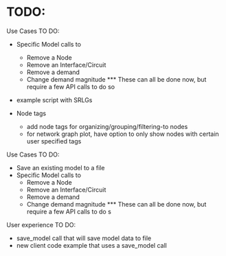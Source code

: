 TODO:
=====
Use Cases TO DO:
- Specific Model calls to
    - Remove a Node
    - Remove an Interface/Circuit
    - Remove a demand
    - Change demand magnitude
    *** These can all be done now, but require a few API calls to do so

- example script with SRLGs
- Node tags
    - add node tags for organizing/grouping/filtering-to nodes
    - for network graph plot, have option to only show nodes with 
      certain user specified tags

Use Cases TO DO:
- Save an existing model to a file
- Specific Model calls to
    - Remove a Node
    - Remove an Interface/Circuit
    - Remove a demand
    - Change demand magnitude
    *** These can all be done now, but require a few API calls to do s

User experience TO DO:
- save_model call that will save model data to file
- new client code example that uses a save_model call

